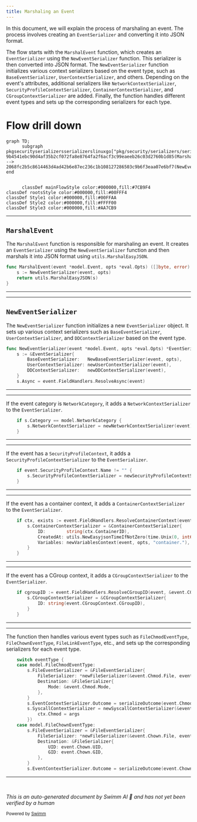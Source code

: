 ```yaml
---
title: Marshaling an Event
---
```

In this document, we will explain the process of marshaling an event. The process involves creating an <SwmToken path="pkg/security/serializers/serializers_linux.go" pos="1131:21:21" line-data="func NewEventSerializer(event *model.Event, opts *eval.Opts) *EventSerializer {">`EventSerializer`</SwmToken> and converting it into JSON format.

The flow starts with the <SwmToken path="pkg/security/serializers/serializers_linux.go" pos="1120:2:2" line-data="func MarshalEvent(event *model.Event, opts *eval.Opts) ([]byte, error) {">`MarshalEvent`</SwmToken> function, which creates an <SwmToken path="pkg/security/serializers/serializers_linux.go" pos="1131:21:21" line-data="func NewEventSerializer(event *model.Event, opts *eval.Opts) *EventSerializer {">`EventSerializer`</SwmToken> using the <SwmToken path="pkg/security/serializers/serializers_linux.go" pos="1121:5:5" line-data="	s := NewEventSerializer(event, opts)">`NewEventSerializer`</SwmToken> function. This serializer is then converted into JSON format. The <SwmToken path="pkg/security/serializers/serializers_linux.go" pos="1121:5:5" line-data="	s := NewEventSerializer(event, opts)">`NewEventSerializer`</SwmToken> function initializes various context serializers based on the event type, such as <SwmToken path="pkg/security/serializers/serializers_linux.go" pos="1133:1:1" line-data="		BaseEventSerializer:   NewBaseEventSerializer(event, opts),">`BaseEventSerializer`</SwmToken>, <SwmToken path="pkg/security/serializers/serializers_linux.go" pos="1134:1:1" line-data="		UserContextSerializer: newUserContextSerializer(event),">`UserContextSerializer`</SwmToken>, and others. Depending on the event's attributes, additional serializers like <SwmToken path="pkg/security/serializers/serializers_linux.go" pos="1140:3:3" line-data="		s.NetworkContextSerializer = newNetworkContextSerializer(event)">`NetworkContextSerializer`</SwmToken>, <SwmToken path="pkg/security/serializers/serializers_linux.go" pos="1144:3:3" line-data="		s.SecurityProfileContextSerializer = newSecurityProfileContextSerializer(event, &amp;event.SecurityProfileContext)">`SecurityProfileContextSerializer`</SwmToken>, <SwmToken path="pkg/security/serializers/serializers_linux.go" pos="1148:3:3" line-data="		s.ContainerContextSerializer = &amp;ContainerContextSerializer{">`ContainerContextSerializer`</SwmToken>, and <SwmToken path="pkg/security/serializers/serializers_linux.go" pos="1156:3:3" line-data="		s.CGroupContextSerializer = &amp;CGroupContextSerializer{">`CGroupContextSerializer`</SwmToken> are added. Finally, the function handles different event types and sets up the corresponding serializers for each type.

# Flow drill down

```mermaid
graph TD;
      subgraph pkgsecurityserializersserializerslinuxgo["pkg/security/serializers/serializers_linux.go"]
9b4541ebc90d4af35b2cf072fa8e8764fa2f6acf3c99eaeeb26c03d2760b1d85(MarshalEvent):::mainFlowStyle --> 2068fc2b5c8614463d4ad42b6e87ec236c1b108127286503c9b6f3eaa07e6bf7(NewEventSerializer):::mainFlowStyle
end


      classDef mainFlowStyle color:#000000,fill:#7CB9F4
classDef rootsStyle color:#000000,fill:#00FFF4
classDef Style1 color:#000000,fill:#00FFAA
classDef Style2 color:#000000,fill:#FFFF00
classDef Style3 color:#000000,fill:#AA7CB9
```

<SwmSnippet path="/pkg/security/serializers/serializers_linux.go" line="1120">

---

## <SwmToken path="pkg/security/serializers/serializers_linux.go" pos="1120:2:2" line-data="func MarshalEvent(event *model.Event, opts *eval.Opts) ([]byte, error) {">`MarshalEvent`</SwmToken>

The <SwmToken path="pkg/security/serializers/serializers_linux.go" pos="1120:2:2" line-data="func MarshalEvent(event *model.Event, opts *eval.Opts) ([]byte, error) {">`MarshalEvent`</SwmToken> function is responsible for marshaling an event. It creates an <SwmToken path="pkg/security/serializers/serializers_linux.go" pos="1131:21:21" line-data="func NewEventSerializer(event *model.Event, opts *eval.Opts) *EventSerializer {">`EventSerializer`</SwmToken> using the <SwmToken path="pkg/security/serializers/serializers_linux.go" pos="1121:5:5" line-data="	s := NewEventSerializer(event, opts)">`NewEventSerializer`</SwmToken> function and then marshals it into JSON format using <SwmToken path="pkg/security/serializers/serializers_linux.go" pos="1122:3:5" line-data="	return utils.MarshalEasyJSON(s)">`utils.MarshalEasyJSON`</SwmToken>.

```go
func MarshalEvent(event *model.Event, opts *eval.Opts) ([]byte, error) {
	s := NewEventSerializer(event, opts)
	return utils.MarshalEasyJSON(s)
}
```

---

</SwmSnippet>

<SwmSnippet path="/pkg/security/serializers/serializers_linux.go" line="1131">

---

## <SwmToken path="pkg/security/serializers/serializers_linux.go" pos="1131:2:2" line-data="func NewEventSerializer(event *model.Event, opts *eval.Opts) *EventSerializer {">`NewEventSerializer`</SwmToken>

The <SwmToken path="pkg/security/serializers/serializers_linux.go" pos="1131:2:2" line-data="func NewEventSerializer(event *model.Event, opts *eval.Opts) *EventSerializer {">`NewEventSerializer`</SwmToken> function initializes a new <SwmToken path="pkg/security/serializers/serializers_linux.go" pos="1131:21:21" line-data="func NewEventSerializer(event *model.Event, opts *eval.Opts) *EventSerializer {">`EventSerializer`</SwmToken> object. It sets up various context serializers such as <SwmToken path="pkg/security/serializers/serializers_linux.go" pos="1133:1:1" line-data="		BaseEventSerializer:   NewBaseEventSerializer(event, opts),">`BaseEventSerializer`</SwmToken>, <SwmToken path="pkg/security/serializers/serializers_linux.go" pos="1134:1:1" line-data="		UserContextSerializer: newUserContextSerializer(event),">`UserContextSerializer`</SwmToken>, and <SwmToken path="pkg/security/serializers/serializers_linux.go" pos="1135:1:1" line-data="		DDContextSerializer:   newDDContextSerializer(event),">`DDContextSerializer`</SwmToken> based on the event type.

```go
func NewEventSerializer(event *model.Event, opts *eval.Opts) *EventSerializer {
	s := &EventSerializer{
		BaseEventSerializer:   NewBaseEventSerializer(event, opts),
		UserContextSerializer: newUserContextSerializer(event),
		DDContextSerializer:   newDDContextSerializer(event),
	}
	s.Async = event.FieldHandlers.ResolveAsync(event)
```

---

</SwmSnippet>

<SwmSnippet path="/pkg/security/serializers/serializers_linux.go" line="1139">

---

If the event category is <SwmToken path="pkg/security/serializers/serializers_linux.go" pos="1139:11:11" line-data="	if s.Category == model.NetworkCategory {">`NetworkCategory`</SwmToken>, it adds a <SwmToken path="pkg/security/serializers/serializers_linux.go" pos="1140:3:3" line-data="		s.NetworkContextSerializer = newNetworkContextSerializer(event)">`NetworkContextSerializer`</SwmToken> to the <SwmToken path="pkg/security/serializers/serializers_linux.go" pos="1131:21:21" line-data="func NewEventSerializer(event *model.Event, opts *eval.Opts) *EventSerializer {">`EventSerializer`</SwmToken>.

```go
	if s.Category == model.NetworkCategory {
		s.NetworkContextSerializer = newNetworkContextSerializer(event)
	}
```

---

</SwmSnippet>

<SwmSnippet path="/pkg/security/serializers/serializers_linux.go" line="1143">

---

If the event has a <SwmToken path="pkg/security/serializers/serializers_linux.go" pos="1143:5:5" line-data="	if event.SecurityProfileContext.Name != &quot;&quot; {">`SecurityProfileContext`</SwmToken>, it adds a <SwmToken path="pkg/security/serializers/serializers_linux.go" pos="1144:3:3" line-data="		s.SecurityProfileContextSerializer = newSecurityProfileContextSerializer(event, &amp;event.SecurityProfileContext)">`SecurityProfileContextSerializer`</SwmToken> to the <SwmToken path="pkg/security/serializers/serializers_linux.go" pos="1131:21:21" line-data="func NewEventSerializer(event *model.Event, opts *eval.Opts) *EventSerializer {">`EventSerializer`</SwmToken>.

```go
	if event.SecurityProfileContext.Name != "" {
		s.SecurityProfileContextSerializer = newSecurityProfileContextSerializer(event, &event.SecurityProfileContext)
	}
```

---

</SwmSnippet>

<SwmSnippet path="/pkg/security/serializers/serializers_linux.go" line="1147">

---

If the event has a container context, it adds a <SwmToken path="pkg/security/serializers/serializers_linux.go" pos="1148:3:3" line-data="		s.ContainerContextSerializer = &amp;ContainerContextSerializer{">`ContainerContextSerializer`</SwmToken> to the <SwmToken path="pkg/security/serializers/serializers_linux.go" pos="1131:21:21" line-data="func NewEventSerializer(event *model.Event, opts *eval.Opts) *EventSerializer {">`EventSerializer`</SwmToken>.

```go
	if ctx, exists := event.FieldHandlers.ResolveContainerContext(event); exists {
		s.ContainerContextSerializer = &ContainerContextSerializer{
			ID:        string(ctx.ContainerID),
			CreatedAt: utils.NewEasyjsonTimeIfNotZero(time.Unix(0, int64(ctx.CreatedAt))),
			Variables: newVariablesContext(event, opts, "container."),
		}
	}
```

---

</SwmSnippet>

<SwmSnippet path="/pkg/security/serializers/serializers_linux.go" line="1155">

---

If the event has a CGroup context, it adds a <SwmToken path="pkg/security/serializers/serializers_linux.go" pos="1156:3:3" line-data="		s.CGroupContextSerializer = &amp;CGroupContextSerializer{">`CGroupContextSerializer`</SwmToken> to the <SwmToken path="pkg/security/serializers/serializers_linux.go" pos="1131:21:21" line-data="func NewEventSerializer(event *model.Event, opts *eval.Opts) *EventSerializer {">`EventSerializer`</SwmToken>.

```go
	if cgroupID := event.FieldHandlers.ResolveCGroupID(event, &event.CGroupContext); cgroupID != "" {
		s.CGroupContextSerializer = &CGroupContextSerializer{
			ID: string(event.CGroupContext.CGroupID),
		}
	}
```

---

</SwmSnippet>

<SwmSnippet path="/pkg/security/serializers/serializers_linux.go" line="1163">

---

The function then handles various event types such as <SwmToken path="pkg/security/serializers/serializers_linux.go" pos="1164:5:5" line-data="	case model.FileChmodEventType:">`FileChmodEventType`</SwmToken>, <SwmToken path="pkg/security/serializers/serializers_linux.go" pos="1175:5:5" line-data="	case model.FileChownEventType:">`FileChownEventType`</SwmToken>, <SwmToken path="pkg/security/serializers/serializers_linux.go" pos="556:5:5" line-data="	case model.FileLinkEventType, model.FileRenameEventType:">`FileLinkEventType`</SwmToken>, etc., and sets up the corresponding serializers for each event type.

```go
	switch eventType {
	case model.FileChmodEventType:
		s.FileEventSerializer = &FileEventSerializer{
			FileSerializer: *newFileSerializer(&event.Chmod.File, event),
			Destination: &FileSerializer{
				Mode: &event.Chmod.Mode,
			},
		}
		s.EventContextSerializer.Outcome = serializeOutcome(event.Chmod.Retval)
		s.SyscallContextSerializer = newSyscallContextSerializer(&event.Chmod.SyscallContext, event, func(ctx *SyscallContextSerializer, args *SyscallArgsSerializer) {
			ctx.Chmod = args
		})
	case model.FileChownEventType:
		s.FileEventSerializer = &FileEventSerializer{
			FileSerializer: *newFileSerializer(&event.Chown.File, event),
			Destination: &FileSerializer{
				UID: event.Chown.UID,
				GID: event.Chown.GID,
			},
		}
		s.EventContextSerializer.Outcome = serializeOutcome(event.Chown.Retval)
```

---

</SwmSnippet>

&nbsp;

*This is an auto-generated document by Swimm AI 🌊 and has not yet been verified by a human*

<SwmMeta version="3.0.0" repo-id="Z2l0aHViJTNBJTNBZGF0YWRvZy1hZ2VudCUzQSUzQVN3aW1tLURlbW8=" repo-name="datadog-agent"><sup>Powered by [Swimm](/)</sup></SwmMeta>
